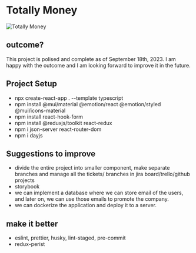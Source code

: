 # Totally Money

![Totally Money](https://dev-to-uploads.s3.amazonaws.com/uploads/articles/hcdxehiu7mnffv4boveq.png)

## outcome?

This project is polised and complete as of September 18th, 2023. I am happy with the outcome and I am looking forward to improve it in the future.

## Project Setup

* npx create-react-app . --template typescript
* npm install @mui/material @emotion/react @emotion/styled @mui/icons-material
* npm install react-hook-form
* npm install @reduxjs/toolkit react-redux
* npm i json-server react-router-dom
* npm i dayjs

## Suggestions to improve

* divide the entire project into smaller component, make separate branches and manage all the tickets/ branches in jira board/trello/github projects
* storybook
* we can implement a database where we can store email of the users, and later on, we can use those emails to promote the company.
* we can dockerize the application and deploy it to a server.

## make it better

* eslint, prettier, husky, lint-staged, pre-commit
* redux-perist
